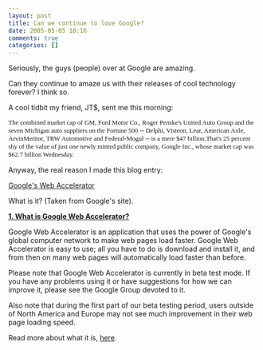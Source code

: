 ```yaml
---
layout: post
title: Can we continue to love Google?
date: 2005-05-05 10:16
comments: true
categories: []
---
```

Seriously, the guys (people) over at Google are amazing.

Can they continue to amaze us with their releases of cool technology forever? I think so.

A cool tidbit my friend, JT$, sent me this morning:

<font face="Trebuchet MS" size=2>The combined market cap of GM, Ford Motor Co., Roger Penske's United Auto Group and the seven Michigan auto suppliers on the Fortune 500 -- Delphi, Visteon, Lear, American Axle, ArvinMeritor, TRW Automotive and Federal-Mogul -- is a mere $47 billion.That's 25 percent shy of the value of just one newly minted public company, Google Inc., whose market cap was $62.7 billion Wednesday.</font>

Anyway, the real reason I made this blog entry:

<a href="http://webaccelerator.google.com">Google's Web Accelerator</a>

What is it? (Taken from Google's site).

<u><b>1. What is Google Web Accelerator?</b></u>

Google Web Accelerator is an application that uses the power of Google's global computer network to make web pages load faster. Google Web Accelerator is easy to use; all you have to do is download and install it, and from then on many web pages will automatically load faster than before.

Please note that Google Web Accelerator is currently in beta test mode. If you have any problems using it or have suggestions for how we can improve it, please see the Google Group devoted to it.

Also note that during the first part of our beta testing period, users outside of North America and Europe may not see much improvement in their web page loading speed. 

Read more about what it is, <a href="http://webaccelerator.google.com/support.html">here</a>.
